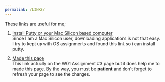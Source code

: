 ```yaml
---
permalink: /LINKS/
---
```


These links are useful for me;

1. [Install Putty on your Mac Silicon based computer](https://rajivverma.me/blog/tech/how-to-install-putty-on-macbook-air-m1/)<br>
Since I am a Mac Silicon user, downloading applications is not that easy. I try to kept up with OS assignments and found this link so i can install putty. 

2. [Made this page](https://github.com/adam-p/markdown-here/wiki/Markdown-Cheatsheet#links)<br>
This link actually on the W01 Assignment #3 page but it does help me to made this page. By the way, you must be **patient** and don't forget to refresh your page to see the changes.
